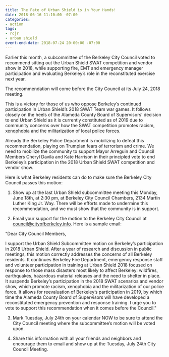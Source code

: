 ```yaml
---
title: The Fate of Urban Shield is in Your Hands!
date: 2018-06-16 11:10:00 -07:00
categories:
- action
tags:
- rcjr
- urban shield
event-end-date: 2018-07-24 20:00:00 -07:00
---
```


Earlier this month, a subcommittee of the Berkeley City Council voted to recommend sitting out the Urban Shield SWAT competition and vendor show in 2018, while supporting fire, EMT and emergency manager participation and evaluating Berkeley’s role in the reconstituted exercise next year. 

The recommendation will come before the City Council at its July 24, 2018 meeting.

This is a victory for those of us who oppose Berkeley’s continued participation in Urban Shield’s 2018 SWAT Team war games. It follows closely on the heels of the Alameda County Board of Supervisors’ decision to end Urban Shield as it is currently constituted as of 2019 due to community concerns over how the SWAT competition promotes racism, xenophobia and the militarization of local police forces.  

Already the Berkeley Police Department is mobilizing to defeat this recommendation, playing on Trumpian fears of terrorism and crime. We need to mobilize the community to support Mayor Arreguin and Council Members Cheryl Davila and Kate Harrison in their principled vote to end Berkeley’s participation in the 2018 Urban Shield SWAT competition and vendor show. 

Here is what Berkeley residents can do to make sure the Berkeley City Council passes this motion:

1) Show up at the last Urban Shield subcommittee meeting this Monday, June 18th, at 2:30 pm, at Berkeley City Council Chambers,   2134 Martin Luther King Jr. Way.   There will be efforts made to undermine this recommendation, and we must show that the community is in support.  

2) Email your support for the motion to the Berkeley City Council at council@cityofberkeley.info. Here is a sample email:

"Dear City Council Members,

I support the Urban Shield Subcommittee motion on Berkeley’s participation in 2018 Urban Shield. After a year of research and discussion in public meetings, this motion correctly addresses the concerns of all Berkeley residents. It continues Berkeley Fire Department, emergency response staff and volunteer participation in training at Urban Shield 2018 focused on response to those mass disasters most likely to affect Berkeley: wildfires, earthquakes, hazardous material releases and the need to shelter in place. It suspends Berkeley’s participation in the 2018 SWAT scenarios and vendor show, which promote racism, xenophobia and the militarization of our police force. It allows for reevaluation of Berkeley’s participation in 2019, by which time the Alameda County Board of Supervisors will have developed a reconstituted emergency prevention and response training. I urge you to vote to support this recommendation when it comes before the Council."

3) Mark Tuesday, July 24th on your calendar NOW  to be sure to attend the City Council meeting where the subcommittee’s motion will be voted upon.

4)  Share this information with all your friends and neighbors and encourage them to email and show up at the Tuesday, July 24th City Council Meeting.